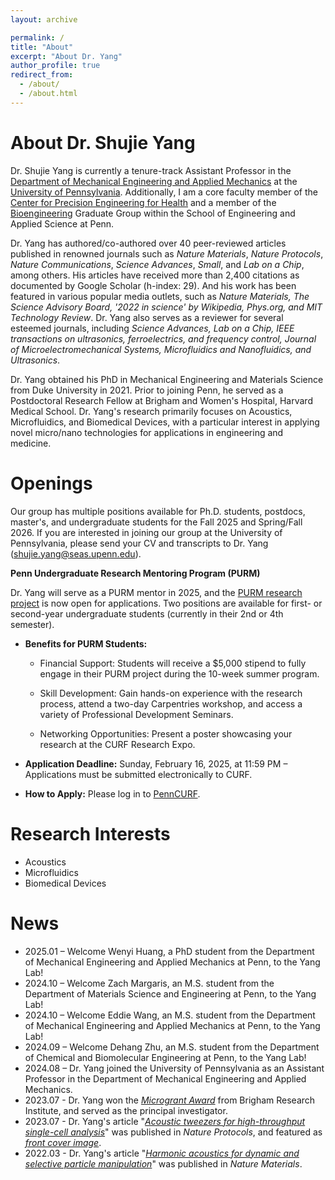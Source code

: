 ```yaml
---
layout: archive

permalink: /
title: "About"
excerpt: "About Dr. Yang"
author_profile: true
redirect_from: 
  - /about/
  - /about.html
---
```


About Dr. Shujie Yang
======
Dr. Shujie Yang is currently a tenure-track Assistant Professor in the [Department of Mechanical Engineering and Applied Mechanics](https://www.me.upenn.edu/) at the [University of Pennsylvania](https://www.upenn.edu/). Additionally, I am a core faculty member of the [Center for Precision Engineering for Health](https://cpe4h.seas.upenn.edu/) and a member of the [Bioengineering](https://be.seas.upenn.edu/) Graduate Group within the School of Engineering and Applied Science at Penn. 

Dr. Yang has authored/co-authored over 40 peer-reviewed articles published in renowned journals such as _Nature Materials_, _Nature Protocols_, _Nature Communications_, _Science Advances_, _Small_, and _Lab on a Chip_, among others. His articles have received more than 2,400 citations as documented by Google Scholar (h-index: 29). And his work has been featured in various popular media outlets, such as _Nature Materials, The Science Advisory Board, '2022 in science' by Wikipedia, Phys.org, and MIT Technology Review_. Dr. Yang also serves as a reviewer for several esteemed journals, including _Science Advances, Lab on a Chip, IEEE transactions on ultrasonics, ferroelectrics, and frequency control, Journal of Microelectromechanical Systems, Microfluidics and Nanofluidics, and Ultrasonics_. 

Dr. Yang obtained his PhD in Mechanical Engineering and Materials Science from Duke University in 2021. Prior to joining Penn, he served as a Postdoctoral Research Fellow at Brigham and Women's Hospital, Harvard Medical School. Dr. Yang's research primarily focuses on Acoustics, Microfluidics, and Biomedical Devices, with a particular interest in applying novel micro/nano technologies for applications in engineering and medicine. 

Openings
======
Our group has multiple positions available for Ph.D. students, postdocs, master's, and undergraduate students for the Fall 2025 and Spring/Fall 2026. If you are interested in joining our group at the University of Pennsylvania, please send your CV and transcripts to Dr. Yang (shujie.yang@seas.upenn.edu).

**Penn Undergraduate Research Mentoring Program (PURM)**

Dr. Yang will serve as a PURM mentor in 2025, and the [PURM research project](https://curf.upenn.edu/content/penn-undergraduate-research-mentoring-program-purm) is now open for applications. Two positions are available for first- or second-year undergraduate students (currently in their 2nd or 4th semester).

* **Benefits for PURM Students:**
  
  * Financial Support: Students will receive a $5,000 stipend to fully engage in their PURM project during the 10-week summer program.

  * Skill Development: Gain hands-on experience with the research process, attend a two-day Carpentries workshop, and access a variety of Professional Development Seminars.

  * Networking Opportunities: Present a poster showcasing your research at the CURF Research Expo.

* **Application Deadline:**
Sunday, February 16, 2025, at 11:59 PM – Applications must be submitted electronically to CURF.

* **How to Apply:**
Please log in to [PennCURF](https://curf-upenn.smapply.io/prog/purm_student_application_2025/).

Research Interests
======
* Acoustics
* Microfluidics
* Biomedical Devices

News
======
* 2025.01 – Welcome Wenyi Huang, a PhD student from the Department of Mechanical Engineering and Applied Mechanics at Penn, to the Yang Lab!
* 2024.10 – Welcome Zach Margaris, an M.S. student from the Department of Materials Science and Engineering at Penn, to the Yang Lab!
* 2024.10 – Welcome Eddie Wang, an M.S. student from the Department of Mechanical Engineering and Applied Mechanics at Penn, to the Yang Lab!
* 2024.09 – Welcome Dehang Zhu, an M.S. student from the Department of Chemical and Biomolecular Engineering at Penn, to the Yang Lab!
* 2024.08 – Dr. Yang joined the University of Pennsylvania as an Assistant Professor in the Department of Mechanical Engineering and Applied Mechanics.
* 2023.07 - Dr. Yang won the [_Microgrant Award_](http://www.bwhresearch.org/microgrants/) from Brigham Research Institute, and served as the principal investigator. 
* 2023.07 - Dr. Yang's article "[_Acoustic tweezers for high-throughput single-cell analysis_](https://www.nature.com/articles/s41596-023-00844-5)" was published in _Nature Protocols_, and featured as [_front cover image_](https://www.nature.com/nprot/volumes/18/issues/8). 
* 2022.03 - Dr. Yang's article "[_Harmonic acoustics for dynamic and selective particle manipulation_](https://www.nature.com/articles/s41563-022-01210-8)" was published in _Nature Materials_. 
